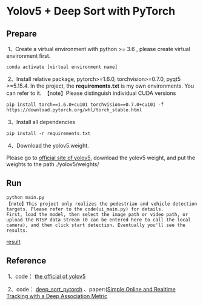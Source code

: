 
# Yolov5 + Deep Sort with PyTorch



## Prepare

​	1、Create a virtual environment with python >= 3.6 , please create virtual environment first.

```
conda activate [virtual environment name]
```

​	2、Install relative package, pytorch>=1.6.0, torchvision>=0.7.0, pyqt5 >=5.15.4.   In the project, the **requirements.txt** is my own environments. You can refer to it.
​		【note】Please distinguish individual CUDA versions

```
pip install torch==1.6.0+cu101 torchvision==0.7.0+cu101 -f https://download.pytorch.org/whl/torch_stable.html
```

​	3、Install all dependencies

```
pip install -r requirements.txt
```

​	4、Download the yolov5.weight.

 Please go to [official site of yolov5](https://github.com/ultralytics/yolov5),  download the yolov5 weight, and put the weights to the path ./yolov5/weights/



## Run

```
python main.py
【note】This project only realizes the pedestrian and vehicle detection targets. Please refer to the code(ui_main.py) for details.
First, load the model, then select the image path or video path, or upload the RTSP data stream (0 can be entered here to call the local camera), and then click start detection. Eventually you'll see the results.
```
[result](https://github.com/chenbd03/collegeProject/blob/main/GUI_detect/inference/images/GUI_detect.png)

## Reference

​	1、code： [the official of yolov5](https://github.com/ultralytics/yolov5) 

​	2、code： [deep_sort_pytorch](https://github.com/ZQPei/deep_sort_pytorch)  、paper:([Simple Online and Realtime Tracking with a Deep Association Metric](https://arxiv.org/abs/1703.07402)

